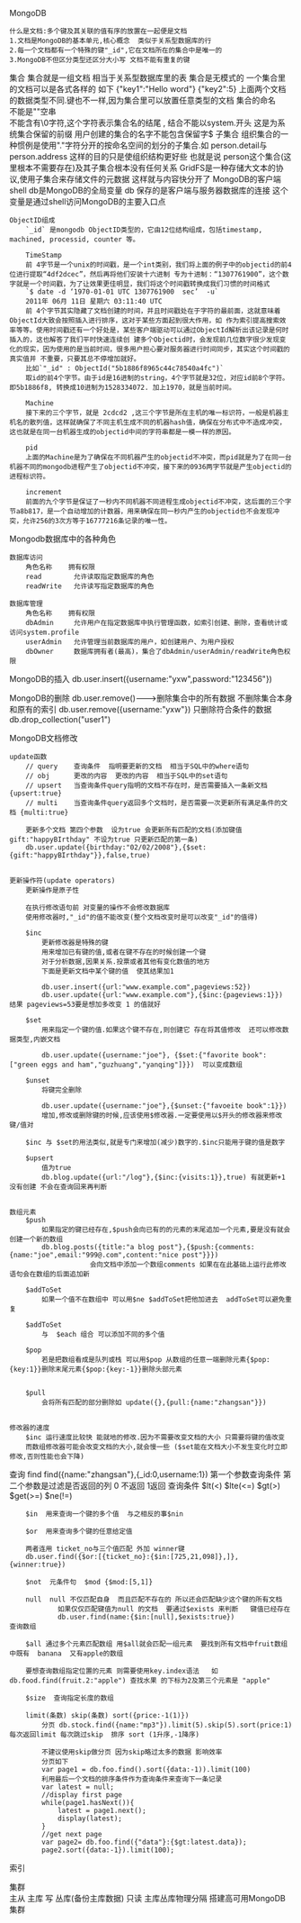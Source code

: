 
MongoDB
	
	什么是文档:多个键及其关联的值有序的放置在一起便是文档
	1.文档是MongoDB的基本单元,核心概念  类似于关系型数据库的行
	2.每一个文档都有一个特殊的键"_id",它在文档所在的集合中是唯一的
	3.MongoDB不但区分类型还区分大小写 文档不能有重复的键
  
  集合
    集合就是一组文档  相当于关系型数据库里的表
	集合是无模式的  一个集合里的文档可以是各式各样的 如下
		{"key1":"Hello word"}
		{"key2":5}
	上面两个文档的数据类型不同.键也不一样,因为集合里可以放置任意类型的文档
	集合的命名  
		不能是""空串  
		不能含有\0字符,这个字符表示集合名的结尾 ,
		结合不能以system.开头 这是为系统集合保留的前缀
		用户创建的集合的名字不能包含保留字$
	子集合
		组织集合的一种惯例是使用"."字符分开的按命名空间的划分的子集合.如
			person.detail与person.address  这样的目的只是使组织结构更好些 也就是说 person这个集合(这里根本不需要存在)及其子集合根本没有任何关系
			GridFS是一种存储大文本的协议,使用子集合来存储文件的元数据  这样就与内容快分开了
	MongoDB的客户端shell
		db是MongoDB的全局变量 db 保存的是客户端与服务器数据库的连接 这个变量是通过shell访问MongoDB的主要入口点

	ObjectID组成
		`_id` 是mongodb ObjectID类型的，它由12位结构组成，包括timestamp, machined, processid, counter 等。

		TimeStamp
		前 4字节是一个unix的时间戳，是一个int类别，我们将上面的例子中的objectid的前4位进行提取“4df2dcec”，然后再将他们安装十六进制 专为十进制：“1307761900”，这个数字就是一个时间戳，为了让效果更佳明显，我们将这个时间戳转换成我们习惯的时间格式
		`$ date -d ‘1970-01-01 UTC 1307761900  sec’  -u`
		2011年 06月 11日 星期六 03:11:40 UTC
		前 4个字节其实隐藏了文档创建的时间，并且时间戳处在于字符的最前面，这就意味着ObjectId大致会按照插入进行排序，这对于某些方面起到很大作用，如 作为索引提高搜索效率等等。使用时间戳还有一个好处是，某些客户端驱动可以通过ObjectId解析出该记录是何时插入的，这也解答了我们平时快速连续创 建多个Objectid时，会发现前几位数字很少发现变化的现实，因为使用的是当前时间，很多用户担心要对服务器进行时间同步，其实这个时间戳的真实值并 不重要，只要其总不停增加就好。
		比如`"_id" : ObjectId("5b1886f8965c44c78540a4fc")`
		取id的前4个字节。由于id是16进制的string，4个字节就是32位，对应id前8个字符。即5b1886f8, 转换成10进制为1528334072. 加上1970，就是当前时间。

		Machine
		接下来的三个字节，就是 2cdcd2 ,这三个字节是所在主机的唯一标识符，一般是机器主机名的散列值，这样就确保了不同主机生成不同的机器hash值，确保在分布式中不造成冲突，这也就是在同一台机器生成的objectid中间的字符串都是一模一样的原因。

		pid
		上面的Machine是为了确保在不同机器产生的objectid不冲突，而pid就是为了在同一台机器不同的mongodb进程产生了objectid不冲突，接下来的0936两字节就是产生objectid的进程标识符。

		increment
		前面的九个字节是保证了一秒内不同机器不同进程生成objectid不冲突，这后面的三个字节a8b817，是一个自动增加的计数器，用来确保在同一秒内产生的objectid也不会发现冲突，允许256的3次方等于16777216条记录的唯一性。

  Mongodb数据库中的各种角色

	数据库访问
		角色名称	拥有权限
		read		允许读取指定数据库的角色
		readWrite	允许读写指定数据库的角色

	数据库管理
		角色名称	拥有权限
		dbAdmin		允许用户在指定数据库中执行管理函数，如索引创建、删除，查看统计或访问system.profile
		userAdmin	允许管理当前数据库的用户，如创建用户、为用户授权
		dbOwner		数据库拥有者(最高)，集合了dbAdmin/userAdmin/readWrite角色权限

MongoDB的插入
	db.user.insert({username:"yxw",password:"123456"})
	

MongoDB的删除
	db.user.remove()--->删除集合中的所有数据 不删除集合本身和原有的索引
	db.user.remove({username:"yxw"}) 只删除符合条件的数据
	db.drop_collection("user1")

	
MongoDB文档修改
	
	update函数
		// query    查询条件  指明要更新的文档  相当于SQL中的where语句
		// obj      更改的内容  更改的内容  相当于SQL中的set语句
		// upsert   当查询条件query指明的文档不存在时，是否需要插入一条新文档 {upsert:true}
		// multi    当查询条件query返回多个文档时，是否需要一次更新所有满足条件的文档 {multi:true}
	
		更新多个文档 第四个参数  设为true 会更新所有匹配的文档(添加键值gift:"happyBIrthday" 不设为true 只更新匹配的第一条)
		db.user.update({birthday:"02/02/2008"},{$set:{gift:"happyBIrthday"}},false,true)


	更新操作符(update operators)
		更新操作是原子性
		
		在执行修改语句前 对变量的操作不会修改数据库
		使用修改器时,"_id"的值不能改变(整个文档改变时是可以改变"_id"的值得)
		
		$inc
			更新修改器是特殊的键  
			用来增加已有键的值,或者在键不存在的时候创建一个键
			对于分析数据,因果关系.投票或者其他有变化数值的地方
			下面是更新文档中某个键的值  使其结果加1
		
			db.user.insert({url:"www.example.com",pageviews:52})
			db.user.update({url:"www.example.com"},{$inc:{pageviews:1}})    结果 pageviews=53要是想加多改变 1 的值就好
		
		$set
			用来指定一个键的值.如果这个键不存在,则创建它 存在将其值修改  还可以修改数据类型,内嵌文档
			
			db.user.update({username:"joe"}, {$set:{"favorite book":["green eggs and ham","guzhuang","yanqing"]}})  可以变成数组
		
		$unset  
			将键完全删除 
			
			db.user.update({username:"joe"},{$unset:{"favoeite book":1}})
			增加,修改或删除键的时候,应该使用$修改器.一定要使用以$开头的修改器来修改键/值对
		
		$inc 与 $set的用法类似,就是专门来增加(减少)数字的.$inc只能用于键的值是数字

		$upsert  
			值为true 
			db.blog.update({url:"/log"},{$inc:{visits:1}},true) 有就更新+1 没有创建 不会在查询回来再判断


	数组元素
		$push 		    
			如果指定的键已经存在,$push会向已有的的元素的末尾追加一个元素,要是没有就会创建一个新的数组
			db.blog.posts({title:"a blog post"},{$push:{comments:{name:"joe",email:"999@.com",content:"nice post"}}})
						会向文档中添加一个数组comments 如果在在此基础上运行此修改语句会在数组的后面追加新 

		$addToSet
			如果一个值不在数组中 可以用$ne $addToSet把他加进去  addToSet可以避免重复
			
		$addToSet
			与  $each 组合 可以添加不同的多个值
			
		$pop 
			若是把数组看成是队列或栈 可以用$pop 从数组的任意一端删除元素{$pop:{key:1}}删除末尾元素{$pop:{key:-1}}删除头部元素
		
			
		$pull  
			会将所有匹配的部分删除如 update({},{pull:{name:"zhangsan"}})


	修改器的速度
		$inc 运行速度比较快 能就地的修改.因为不需要改变文档的大小 只需要将键的值改变
		而数组修改器可能会改变文档的大小,就会慢一些 ($set能在文档大小不发生变化时立即修改,否则性能也会下降)

查询
	find
		find({name:"zhangsan"},{_id:0,username:1}) 第一个参数查询条件  第二个参数是过滤是否返回的列  0 不返回 1返回
		查询条件 $lt(<) $lte(<=) $gt(>) $get(>=) $ne(!=)
		
		$in  用来查询一个键的多个值  与之相反的事$nin
		
		$or  用来查询多个键的任意给定值
		
		两者连用 ticket_no与三个值匹配 外加 winner键
		db.user.find({$or:[{ticket_no}:{$in:[725,21,098]},]},{winner:true})
		
		$not  元条件句  $mod {$mod:[5,1]}
		
		null  null 不仅匹配自身  而且匹配不存在的	所以还会匹配缺少这个键的所有文档
				如果仅仅匹配键值为null 的文档  要通过$exists 来判断	键值已经存在
				db.user.find(name:{$in:[null],$exists:true})
	查询数组
			
		$all 通过多个元素匹配数组 用$all就会匹配一组元素  要找到所有文档中fruit数组中既有  banana  又有apple的数组 
		
		要想查询数组指定位置的元素 则需要使用key.index语法   如db.food.find(fruit.2:"apple") 查找水果 的下标为2及第三个元素是 "apple"
		
		$size  查询指定长度的数组
		
		limit(条数) skip(条数) sort({price:-1(1)})
			分页 db.stock.find({name:"mp3"}).limit(5).skip(5).sort(price:1) 每次返回limit 每次跳过skip  排序 sort (1升序,-1降序)
			
			不建议使用skip做分页 因为skip略过太多的数据 影响效率
			分页如下
			var page1 = db.foo.find().sort({data:-1)).limit(100)	
			利用最后一个文档的排序条件作为查询条件来查询下一条记录
			var latest = null;
			//display first page 
			while(page1.hasNext()){
				latest = page1.next();
				display(latest);
			}
			//get next page 
			var page2= db.foo.find({"data"}:{$gt:latest.data});
			page2.sort({data:-1}).limit(100);
	
索引

集群	
	主从  主库  写  丛库(备份主库数据) 只读  主库丛库物理分隔
	搭建高可用MongoDB集群
	
	
	
	
	